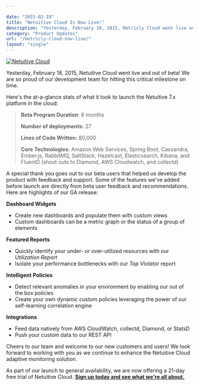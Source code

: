 ```yaml
---

date: "2015-02-19"
title: "Netuitive Cloud Is Now Live!"
description: "Yesterday, February 18, 2015, Metricly Cloud went live and out of beta! Here’s a look at what it took to launch the Netuitive 7.x platform in the cloud."
category: "Product Updates"
url: "/metricly-cloud-now-live/"
layout: "single"
---
```


[![Netuitive Cloud](https://www.metricly.comhttps://s3-us-west-2.amazonaws.com/com-netuitive-app-usw2-public/wp-content/uploads/2016/03/celebrate-e1457534034602.png)](https://www.metricly.comhttps://s3-us-west-2.amazonaws.com/com-netuitive-app-usw2-public/wp-content/uploads/2016/03/celebrate-e1457534034602.png)

Yesterday, February 18, 2015, Netuitive Cloud went live and out of beta!  We are so proud of our development team for hitting this critical milestone on time.

Here's the at-a-glance stats of what it took to launch the Netuitive 7.x platform in the cloud:

> **Beta Program Duration**:  6 months
>
> **Number of deployments:** 27
>
> **Lines of Code Written:** 80,000
>
> **Core Technologies**: Amazon Web Services, Spring Boot, Cassandra, Ember.js, RabbitMQ, SaltStack, Hazelcast, Elasticsearch, Kibana, and FluentD (shout outs to Diamond, AWS Cloudwatch, and collectd)

A special thank you goes out to our beta users that helped us develop the product with feedback and support.  Some of the features we've added before launch are directly from beta user feedback and recommendations.  Here are highlights of our GA release:

**Dashboard Widgets**

-   Create new dashboards and populate them with custom views
-   Custom dashboards can be a metric graph or the status of a group of elements

**Featured Reports**

-   Quickly identify your under- or over-utilized resources with our *Utilization Report*
-   Isolate your performance bottlenecks with our  *Top Violator* report

**Intelligent Policies**

-   Detect relevant anomalies in your environment by enabling our out of the box policies
-   Create your own dynamic custom policies leveraging the power of our self-learning correlation engine

**Integrations**

-   Feed data natively from AWS CloudWatch, collectd, Diamond, or StatsD
-   Push your custom data to our REST API

Cheers to our team and welcome to our new customers and users!  We look forward to working with you as we continue to enhance the Netuitive Cloud adaptive monitoring solution.

As part of our launch to general availability, we are now offering a 21-day free trial of Netuitive Cloud. **[Sign up today and see what we're all about.](https://www.metricly.com/signup "Sign Up for Netuitive Cloud")**
